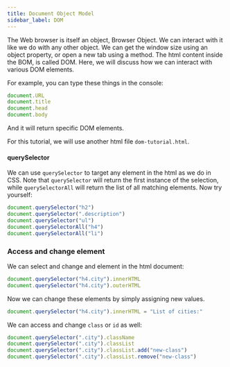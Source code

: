 ```yaml
---
title: Document Object Model
sidebar_label: DOM
---
```


The Web browser is itself an object, Browser Object. We can interact with it
like we do with any other object. We can get the window size using an object
property, or open a new tab using a method. The html content inside the BOM, is
called DOM. Here, we will discuss how we can interact with various DOM elements.

For example, you can type these things in the console:
```js
document.URL
document.title
document.head
document.body
```
And it will return specific DOM elements.

For this tutorial, we will use another html file `dom-tutorial.html`.

#### querySelector

We can use `querySelector` to target any element in the html as we do in CSS.
Note that `querySelector` will return the first instance of the selection, while
`querySelectorAll` will return the list of all matching elements. Now try
yourself:
```js
document.querySelector("h2")
document.querySelector(".description")
document.querySelector("ul")
document.querySelectorAll("h4")
document.querySelectorAll("li")
```

### Access and change element

We can select and change and element in the html document:
```js
document.querySelector("h4.city").innerHTML
document.querySelector("h4.city").outerHTML
```

Now we can change these elements by simply assigning new values.
```js
document.querySelector("h4.city").innerHTML = "List of cities:"
```

We can access and change `class` or `id` as well:
```js
document.querySelector(".city").className
document.querySelector(".city").classList
document.querySelector(".city").classList.add("new-class")
document.querySelector(".city").classList.remove("new-class")
```
